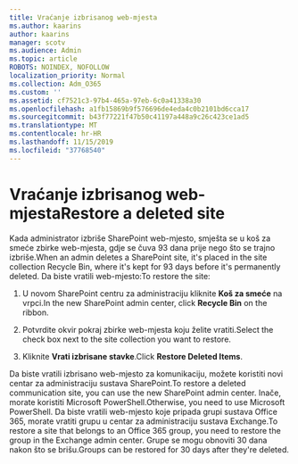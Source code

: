 ```yaml
---
title: Vraćanje izbrisanog web-mjesta
ms.author: kaarins
author: kaarins
manager: scotv
ms.audience: Admin
ms.topic: article
ROBOTS: NOINDEX, NOFOLLOW
localization_priority: Normal
ms.collection: Adm_O365
ms.custom: ''
ms.assetid: cf7521c3-97b4-465a-97eb-6c0a41338a30
ms.openlocfilehash: a1fb15869b9f576696de4eda4c0b2101bd6cca17
ms.sourcegitcommit: b43f77221f47b50c41197a448a9c26c423ce1ad5
ms.translationtype: MT
ms.contentlocale: hr-HR
ms.lasthandoff: 11/15/2019
ms.locfileid: "37768540"
---
```

# <a name="restore-a-deleted-site"></a><span data-ttu-id="c6569-102">Vraćanje izbrisanog web-mjesta</span><span class="sxs-lookup"><span data-stu-id="c6569-102">Restore a deleted site</span></span>

<span data-ttu-id="c6569-103">Kada administrator izbriše SharePoint web-mjesto, smješta se u koš za smeće zbirke web-mjesta, gdje se čuva 93 dana prije nego što se trajno izbriše.</span><span class="sxs-lookup"><span data-stu-id="c6569-103">When an admin deletes a SharePoint site, it's placed in the site collection Recycle Bin, where it's kept for 93 days before it's permanently deleted.</span></span> <span data-ttu-id="c6569-104">Da biste vratili web-mjesto:</span><span class="sxs-lookup"><span data-stu-id="c6569-104">To restore the site:</span></span>
  
1. <span data-ttu-id="c6569-105">U novom SharePoint centru za administraciju kliknite **Koš za smeće** na vrpci.</span><span class="sxs-lookup"><span data-stu-id="c6569-105">In the new SharePoint admin center, click **Recycle Bin** on the ribbon.</span></span> 
    
2. <span data-ttu-id="c6569-106">Potvrdite okvir pokraj zbirke web-mjesta koju želite vratiti.</span><span class="sxs-lookup"><span data-stu-id="c6569-106">Select the check box next to the site collection you want to restore.</span></span>
    
3. <span data-ttu-id="c6569-107">Kliknite **Vrati izbrisane stavke**.</span><span class="sxs-lookup"><span data-stu-id="c6569-107">Click **Restore Deleted Items**.</span></span>
    
<span data-ttu-id="c6569-108">Da biste vratili izbrisano web-mjesto za komunikaciju, možete koristiti novi centar za administraciju sustava SharePoint.</span><span class="sxs-lookup"><span data-stu-id="c6569-108">To restore a deleted communication site, you can use the new SharePoint admin center.</span></span> <span data-ttu-id="c6569-109">Inače, morate koristiti Microsoft PowerShell.</span><span class="sxs-lookup"><span data-stu-id="c6569-109">Otherwise, you need to use Microsoft PowerShell.</span></span> <span data-ttu-id="c6569-110">Da biste vratili web-mjesto koje pripada grupi sustava Office 365, morate vratiti grupu u centar za administraciju sustava Exchange.</span><span class="sxs-lookup"><span data-stu-id="c6569-110">To restore a site that belongs to an Office 365 group, you need to restore the group in the Exchange admin center.</span></span> <span data-ttu-id="c6569-111">Grupe se mogu obnoviti 30 dana nakon što se brišu.</span><span class="sxs-lookup"><span data-stu-id="c6569-111">Groups can be restored for 30 days after they're deleted.</span></span>
  

